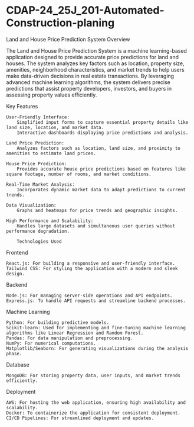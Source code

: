 # CDAP-24_25J_201-Automated-Construction-planing

Land and House Price Prediction System
Overview

The Land and House Price Prediction System is a machine learning-based application designed to provide accurate price predictions for land and houses. The system analyzes key factors such as location, property size, amenities, neighborhood characteristics, and market trends to help users make data-driven decisions in real estate transactions. By leveraging advanced machine learning algorithms, the system delivers precise predictions that assist property developers, investors, and buyers in assessing property values efficiently.

Key Features

    User-Friendly Interface:
        Simplified input forms to capture essential property details like land size, location, and market data.
        Interactive dashboards displaying price predictions and analysis.

    Land Price Prediction:
        Analyzes factors such as location, land size, and proximity to amenities to estimate land prices.

    House Price Prediction:
        Provides accurate house price predictions based on features like square footage, number of rooms, and market conditions.

    Real-Time Market Analysis:
        Incorporates dynamic market data to adapt predictions to current trends.

    Data Visualization:
        Graphs and heatmaps for price trends and geographic insights.

    High Performance and Scalability:
        Handles large datasets and simultaneous user queries without performance degradation.

        Technologies Used
Frontend

    React.js: For building a responsive and user-friendly interface.
    Tailwind CSS: For styling the application with a modern and sleek design.

Backend

    Node.js: For managing server-side operations and API endpoints.
    Express.js: To handle API requests and streamline backend processes.

Machine Learning

    Python: For building predictive models.
    Scikit-learn: Used for implementing and fine-tuning machine learning algorithms like Linear Regression and Random Forest.
    Pandas: For data manipulation and preprocessing.
    NumPy: For numerical computations.
    Matplotlib/Seaborn: For generating visualizations during the analysis phase.

Database

    MongoDB: For storing property data, user inputs, and market trends efficiently.

Deployment

    AWS: For hosting the web application, ensuring high availability and scalability.
    Docker: To containerize the application for consistent deployment.
    CI/CD Pipelines: For streamlined deployment and updates.
    
